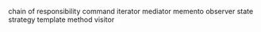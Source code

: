 chain of responsibility
command
iterator
mediator
memento
observer
state
strategy
template method
visitor
<!--stackedit_data:
eyJoaXN0b3J5IjpbMTUzNjg5MjIzNF19
-->